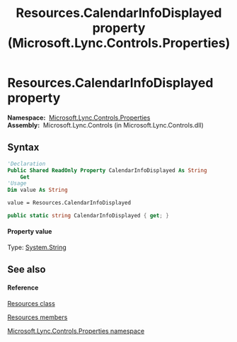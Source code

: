 ﻿---
title: Resources.CalendarInfoDisplayed property  (Microsoft.Lync.Controls.Properties)
TOCTitle: 'CalendarInfoDisplayed property '
ms:assetid: P:Microsoft.Lync.Controls.Properties.Resources.CalendarInfoDisplayed_DI_3_UC_OCS14MrefLyncWPF
ms:mtpsurl: https://msdn.microsoft.com/en-us/library/microsoft.lync.controls.properties.resources.calendarinfodisplayed_di_3_uc_ocs14mreflyncwpf(v=office.15)
ms:contentKeyID: 48602064
ms.date: 07/28/2014
mtps_version: v=office.15
f1_keywords:
- Microsoft.Lync.Controls.Properties.Resources.CalendarInfoDisplayed
dev_langs:
- CSharp
- JScript
- VB
- other
---

# Resources.CalendarInfoDisplayed property

**Namespace:**  [Microsoft.Lync.Controls.Properties](microsoft-lync-controls-properties-namespace_1.md)  
**Assembly:**  Microsoft.Lync.Controls (in Microsoft.Lync.Controls.dll)

## Syntax

``` vb
'Declaration
Public Shared ReadOnly Property CalendarInfoDisplayed As String
    Get
'Usage
Dim value As String

value = Resources.CalendarInfoDisplayed
```

``` csharp
public static string CalendarInfoDisplayed { get; }
```

#### Property value

Type: [System.String](http://msdn2.microsoft.com/en-us/library/s1wwdcbf)  

## See also

#### Reference

[Resources class](resources-class-microsoft-lync-controls-properties_1.md)

[Resources members](resources-members-microsoft-lync-controls-properties_1.md)

[Microsoft.Lync.Controls.Properties namespace](microsoft-lync-controls-properties-namespace_1.md)

